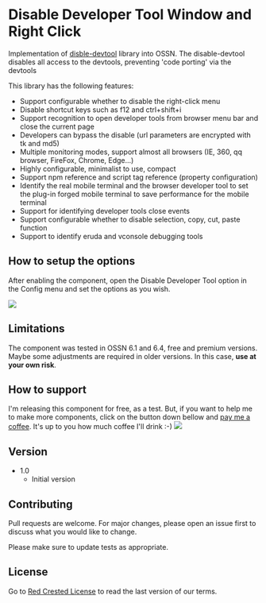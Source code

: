 # Disable Developer Tool Window and Right Click

Implementation of [disble-devtool](https://github.com/theajack/disable-devtool) library into OSSN. The 
disable-devtool disables all access to the devtools, preventing 'code porting' via the devtools

This library has the following features:

- Support configurable whether to disable the right-click menu
- Disable shortcut keys such as f12 and ctrl+shift+i
- Support recognition to open developer tools from browser menu bar and close the current page
- Developers can bypass the disable (url parameters are encrypted with tk and md5)
- Multiple monitoring modes, support almost all browsers (IE, 360, qq browser, FireFox, Chrome, Edge...)
- Highly configurable, minimalist to use, compact
- Support npm reference and script tag reference (property configuration)
- Identify the real mobile terminal and the browser developer tool to set the plug-in forged mobile terminal to save performance for the mobile terminal
- Support for identifying developer tools close events
- Support configurable whether to disable selection, copy, cut, paste function
- Support to identify eruda and vconsole debugging tools


## How to setup the options

After enabling the component, open the Disable Developer Tool option in the Config menu and set the options as you wish.

![](https://www.redcrested.net/components/DisableDevTool/screenshot-admin.png)


## Limitations

The component was tested in OSSN 6.1 and 6.4, free and premium versions. Maybe some adjustments are required in older versions. In this case, **use at your own risk**.

## How to support

I'm releasing this component for free, as a test. But, if you want to help me to make more components, click on the button down bellow and [pay me a coffee](https://www.buymeacoffee.com/redcrested). It's up to you how much coffee I'll drink :-)
[![](https://redcrested.net/res/img/button.png)](https://www.buymeacoffee.com/redcrested)

## Version

- 1.0
    - Initial version

    
## Contributing

Pull requests are welcome. For major changes, please open an issue first to discuss what you would like to change.

Please make sure to update tests as appropriate.

## License
Go to [Red Crested License](http://www.redcrested.net/license) to read the last version of our terms.